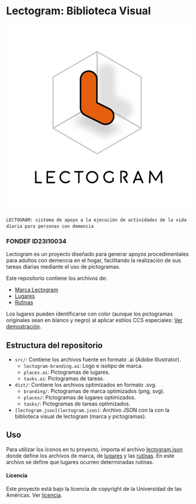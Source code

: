# Lectogram: Biblioteca Visual

![isotipo de lectogram](dist/branding/png/isotipo.png)

` LECTOGRAM: sistema de apoyo a la ejecución de actividades de la vida diaria para personas con demencia `

### FONDEF ID23I10034
Lectogram es un proyecto diseñado para generar apoyos procedimentales para adultos con demencia en el hogar, facilitando la realización de sus tareas diarias mediante el uso de pictogramas.

Este repositorio contiene los archivos de:
- [Marca Lectogram](branding.md)
- [Lugares](places.md)
- [Rutinas](tasks.md)

Los lugares pueden identificarse con color (aunque los pictogramas originales sean en blanco y negro) al aplicar estilos CCS especiales: [Ver demostración](https://hspencer.github.io/lectogram).


## Estructura del repositorio
- `src/`: Contiene los archivos fuente en formato .ai (Adobe Illustrator).
  - `lectogram-branding.ai`: Logo e isotipo de marca.
  - `places.ai`: Pictogramas de lugares.
  - `tasks.ai`: Pictogramas de tareas.
- `dist/`: Contiene los archivos optimizados en formato .svg.
  - `branding/`: Pictogramas de marca optimizados (png, svg).
  - `places/`: Pictogramas de lugares optimizados.
  - `tasks/`: Pictogramas de tareas optimizados.
- `[lectogram.json](lectogram.json)`: Archivo JSON con la con la biblioteca visual de lectogram (marca y pictogramas).

## Uso
Para utilizar los íconos en tu proyecto, importa el archivo [lectogram.json](lectogram.json) donde define los archivos de marca, de [lugares](places.md) y las [rutinas](tasks.md). En este archivo se define que lugares ocurren determinadas rutinas.

#### Licencia

Este proyecto está bajo la licencia de copyright de la Universidad de las Américas. Ver [licencia](LICENSE.md).
